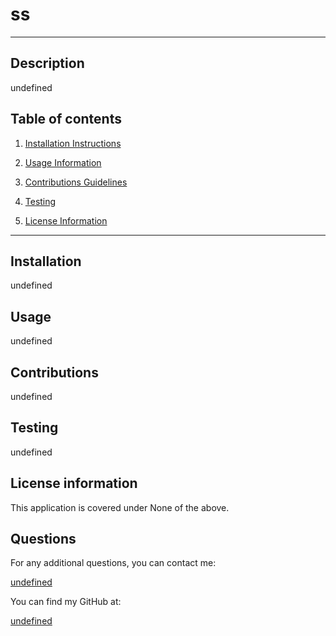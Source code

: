 # ss 

  ---

  ## Description

  undefined

  ## Table of contents

  1. [Installation Instructions](#installation)

  2. [Usage Information](#usage)

  3. [Contributions Guidelines](#contributions)

  4. [Testing](#testing)

  5. [License Information](#license)

  ---

  ## <a id="installation">Installation </a>

  undefined

  ## <a id="usage"> Usage </a>

  undefined

  ## <a id="contributions"> Contributions </a>

  undefined

  ## <a id="testing">Testing</a>

  undefined

  ## <a id="license">License information</a>

  

  This application is covered under None of the above.

  ## <a id= "questions"> Questions </a>

  For any additional questions, you can contact me:

  [undefined](https://undefined)

  You can find my GitHub at:

  [undefined](https://undefined)